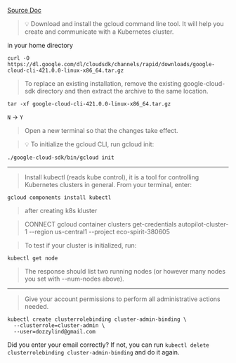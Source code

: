 [Source Doc](https://z2jh.jupyter.org/en/latest/kubernetes/google/step-zero-gcp.html)

> :bulb: Download and install the gcloud command line tool. It will help you create and communicate with a Kubernetes cluster.

in your  home directory

```
curl -O https://dl.google.com/dl/cloudsdk/channels/rapid/downloads/google-cloud-cli-421.0.0-linux-x86_64.tar.gz
```

> To replace an existing installation, remove the existing google-cloud-sdk directory and then extract the archive to the same location. 
 
```
tar -xf google-cloud-cli-421.0.0-linux-x86_64.tar.gz 
```
`N` -> `Y`

> Open a new terminal so that the changes take effect.

> :bulb: To initialize the gcloud CLI, run gcloud init:

```
./google-cloud-sdk/bin/gcloud init
```
---
> Install kubectl (reads kube control), it is a tool for controlling Kubernetes clusters in general. From your terminal, enter:

```
gcloud components install kubectl
```
> after creating k8s kluster

> CONNECT 
gcloud container clusters get-credentials autopilot-cluster-1 --region us-central1 --project eco-spirit-380605

> To test if your cluster is initialized, run:

```
kubectl get node

```
> The response should list two running nodes (or however many nodes you set with --num-nodes above).

---

 > Give your account permissions to perform all administrative actions needed.
 
```
kubectl create clusterrolebinding cluster-admin-binding \
  --clusterrole=cluster-admin \
  --user=dozzylind@gmail.com  
```

Did you enter your email correctly? If not, you can run `kubectl delete clusterrolebinding cluster-admin-binding` and do it again.

